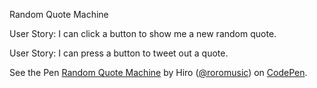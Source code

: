 Random Quote Machine

User Story: I can click a button to show me a new random quote.

User Story: I can press a button to tweet out a quote.

<p data-height="265" data-theme-id="0" data-slug-hash="YpBJab" data-default-tab="js,result" data-user="roromusic" data-embed-version="2" data-pen-title="Random Quote Machine" class="codepen">See the Pen <a href="http://codepen.io/roromusic/pen/YpBJab/">Random Quote Machine</a> by Hiro (<a href="http://codepen.io/roromusic">@roromusic</a>) on <a href="http://codepen.io">CodePen</a>.</p>
<script async src="https://production-assets.codepen.io/assets/embed/ei.js"></script>
